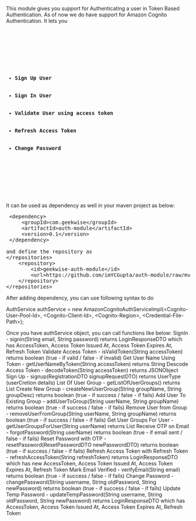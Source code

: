 This module gives you support for Authenticating a user in Token Based Authentication. As of now we do have support for Amazon Cognito Authentication. It lets you
<pre>
    <div class="container">
        <div class="block two first">
			<ul>
			  <li><b>Sign Up User</b></li>
			  <li><b>Sign In User</b></li>
			  <li><b>Validate User using access token</b></li>
			  <li><b>Refresh Access Token</b></li>
			  <li><b>Change Password</b></li>
			</ul>
		</div>
	</div>
</pre>

It can be used as dependency as well in your maven project as below:

<pre>
 &lt;dependency&gt;
	 &lt;groupId&gt;com.geekwise&lt;/groupId&gt;
	 &lt;artifactId&gt;auth-module&lt;/artifactId&gt;
	 &lt;version&gt;0.1&lt;/version&gt;
 &lt;/dependency&gt;

and define the repository as 
&lt;/repositories&gt;
	&lt;repository&gt;
		&lt;id&gt;geekwise-auth-module&lt;/id&gt;
	   	&lt;url&gt;https://github.com/imYCGupta/auth-module/raw/mvn-repo/&lt;/url&gt;
	&lt;/repository&gt;
&lt;/repositories&gt;
</pre>

After adding dependency, you can use following syntax to do

AuthService authService = new AmazonCognitoAuthServiceImpl(&lt;Cognito-User-Pool-Id&gt;, &lt;Cognito-Client-Id&gt;, &lt;Cognito-Region&gt;, &lt;Credential-File-Path&gt;);

Once you have authService object, you can call functions like below:
SignIn - signin(String email, String password) returns LoginResponseDTO which has AccessToken, Access Token Issued At, Access Token Expires At, Refresh Token
Validate Access Token - isValidToken(String accessToken) returns boolean (true - if valid / false - if invalid)
Get User Name Using Token - getUserNameByToken(String accessToken) returns String
Descode Access Token - decodeToken(String accessToken) returns JSONObject
Sign Up -  signup(RegistrationDTO signupRequestDTO) returns UserType (userCretion details)
List Of User Group - getListOfUserGroups() returns List<String>
Create New Group - createNewUserGroup(String groupName, String groupDesc) returns boolean (true - if success / false - if fails)
Add User To Existing Group - addUserToGroup(String userName, String groupName) returns boolean (true - if success / false - if fails)
Remove User from Group - removeUserFromGroup(String userName, String groupName) returns boolean (true - if success / false - if fails)
Get User Groups For User - getUserGroupsForUser(String userName) returns List<String>
Receive OTP on Email - forgotPassword(String userName) returns boolean (true - if email sent / false - if fails)
Reset Password with OTP - resetPassword(ResetPasswordDTO newPasswordDTO) returns boolean (true - if success / false - if fails)
Refresh Access Token with Refresh Token - refreshAccessToken(String refreshToken) returns LoginResponseDTO which has new AccessToken, Access Token Issued At, Access Token Expires At, Refresh Token
Mark Email Verified - verifyEmail(String email) returns boolean (true - if success / false - if fails)
Change Password - changePassword(String username, String oldPassword, String newPassword) returns boolean (true - if success / false - if fails)
Update Temp Password - updateTempPassword(String username, String oldPassword, String newPassword) returns LoginResponseDTO which has AccessToken, Access Token Issued At, Access Token Expires At, Refresh Token 

